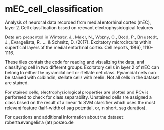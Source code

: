 # mEC_cell_classification 
Analysis of neuronal data recorded from medial entorhinal cortex (mEC), layer 2. Cell classification based on relevant electrophysiological features

Data are presented in Winterer, J., Maier, N., Wozny, C., Beed, P., Breustedt, J., Evangelista, R., ... & Schmitz, D. (2017). Excitatory microcircuits within superficial layers of the medial entorhinal cortex. Cell reports, 19(6), 1110-1116.

These files contain the code for reading and visualizing the data, and classifying cell in two different groups. 
Excitatory cells in layer 2 of mEC can belong to either the pyramidal cell or stellate cell class. Pyramidal cells can be stained with calbindin, stellate cells with reelin. Not all cells in the dataset are stained.

For stained cells, electrophysiological properties are plotted and PCA is performed to check for class separability. Unstained cells are assigned a class based on the result of a linear 1d SVM classifier which uses the most relevant feature (half-width of sag potential, or, in short, sag duration).  


For questions and additional information about the dataset: roberta.evangelista (at) posteo.de
